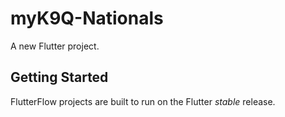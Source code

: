 # myK9Q-Nationals

A new Flutter project.

## Getting Started

FlutterFlow projects are built to run on the Flutter _stable_ release.
